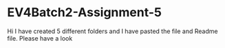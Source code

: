# EV4Batch2-Assignment-5

Hi I have created 5 different folders and I have pasted the file and Readme file.
Please have a look